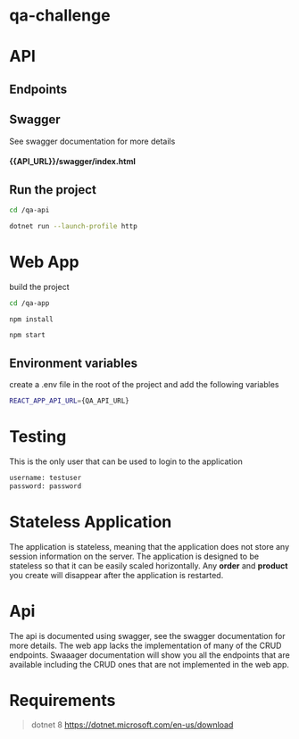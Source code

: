 # qa-challenge

# API

## Endpoints

## Swagger

See swagger documentation for more details

#### {{API_URL}}/swagger/index.html

## Run the project

```bash
cd /qa-api

```

```bash
dotnet run --launch-profile http

```

# Web App

build the project

```bash
cd /qa-app

```

```bash
npm install
```

```bash
npm start
```

## Environment variables

create a .env file in the root of the project and add the following variables

```bash
REACT_APP_API_URL={QA_API_URL}
```

# Testing

This is the only user that can be used to login to the application

```bash
username: testuser
password: password
```

# Stateless Application

The application is stateless, meaning that the application does not store any session information on the server. The application is designed to be stateless so that it can be easily scaled horizontally. Any **order** and **product** you create will disappear after the application is restarted.

# Api

The api is documented using swagger, see the swagger documentation for more details. The web app lacks the implementation of many of the CRUD endpoints. Swaaager documentation will show you all the endpoints that are available including the CRUD ones that are not implemented in the web app.

# Requirements

> dotnet 8 https://dotnet.microsoft.com/en-us/download
